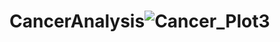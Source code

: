 # CancerAnalysis![Cancer_Plot3](https://user-images.githubusercontent.com/42464701/233954167-c9da58f5-1353-4537-8038-142b750a2f0e.png)
